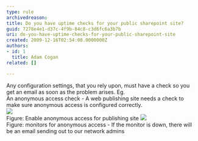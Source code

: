 ```yaml
---
type: rule
archivedreason: 
title: Do you have uptime checks for your public sharepoint site?
guid: 7278e4e1-d37c-4f9b-84c8-c3d6fc6a3b7b
uri: do-you-have-uptime-checks-for-your-public-sharepoint-site
created: 2009-12-16T02:54:08.0000000Z
authors:
- id: 1
  title: Adam Cogan
related: []

---
```



Any configuration settings, that you rely upon, must have a check so you get an email as soon as the problem arises. Eg. <br>
An anonymous access check - A web publishing site needs a check to make sure anonymous access is configured correctly.<br>
<img src="/PublishingImages/sharepoint_anonymous_access.jpg" /><br>
<span class="ms-rteCustom-FigureGood">Figure&#58; Enable anonymous access for publishing site</span>
<img src="/PublishingImages/sharepoint_anonymous_access_monitor.jpg" /><br>
<span class="ms-rteCustom-FigureGood">Figure&#58; monitors for anonymous access - If the monitor is down, there will be an email sending out to our network admins</span><br>

<br><excerpt class='endintro'></excerpt><br>



